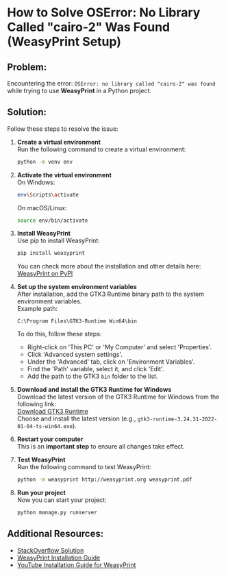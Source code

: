 
# How to Solve OSError: No Library Called "cairo-2" Was Found (WeasyPrint Setup)

## Problem:
Encountering the error: `OSError: no library called "cairo-2" was found` while trying to use **WeasyPrint** in a Python project.

## Solution:

Follow these steps to resolve the issue:

1. **Create a virtual environment**  
   Run the following command to create a virtual environment:
   ```bash
   python -m venv env
   ```

2. **Activate the virtual environment**  
   On Windows:
   ```bash
   env\Scripts\activate
   ```
   On macOS/Linux:
   ```bash
   source env/bin/activate
   ```
3. **Install WeasyPrint**  
   Use pip to install WeasyPrint:
   ```bash
   pip install weasyprint
   ```
   You can check more about the installation and other details here:  
   [WeasyPrint on PyPI](https://pypi.org/project/weasyprint/)


5. **Set up the system environment variables**  
   After installation, add the GTK3 Runtime binary path to the system environment variables.  
   Example path:
   ```
   C:\Program Files\GTK3-Runtime Win64\bin
   ```
   To do this, follow these steps:
   - Right-click on 'This PC' or 'My Computer' and select 'Properties'.
   - Click 'Advanced system settings'.
   - Under the 'Advanced' tab, click on 'Environment Variables'.
   - Find the 'Path' variable, select it, and click 'Edit'.
   - Add the path to the GTK3 `bin` folder to the list.


4. **Download and install the GTK3 Runtime for Windows**  
   Download the latest version of the GTK3 Runtime for Windows from the following link:  
   [Download GTK3 Runtime](https://github.com/tschoonj/GTK-for-Windows-Runtime-Environment-Installer/releases)  
   Choose and install the latest version (e.g., `gtk3-runtime-3.24.31-2022-01-04-ts-win64.exe`).


6. **Restart your computer**  
   This is an **important step** to ensure all changes take effect.

   
7. **Test WeasyPrint**  
   Run the following command to test WeasyPrint:
   ```bash
   python -m weasyprint http://weasyprint.org weasyprint.pdf
   ```

8. **Run your project**  
   Now you can start your project:
   ```bash
   python manage.py runserver
   ```


## Additional Resources:
- [StackOverflow Solution](https://stackoverflow.com/questions/59481394/django-oserror-no-library-called-cairo-was-found-on-windows)
- [WeasyPrint Installation Guide](https://pypi.org/project/weasyprint/)
- [YouTube Installation Guide for WeasyPrint](https://www.youtube.com/watch?v=l58EK6zfCJQ)
